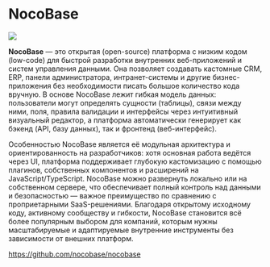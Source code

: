# NocoBase

![](https://static-docs.nocobase.com/20250223-173129.jpg)

**NocoBase** — это открытая (open-source) платформа с низким кодом (low-code) для быстрой разработки внутренних веб-приложений и систем управления данными. Она позволяет создавать кастомные CRM, ERP, панели администратора, интранет-системы и другие бизнес-приложения без необходимости писать большое количество кода вручную. В основе NocoBase лежит гибкая модель данных: пользователи могут определять сущности (таблицы), связи между ними, поля, правила валидации и интерфейсы через интуитивный визуальный редактор, а платформа автоматически генерирует как бэкенд (API, базу данных), так и фронтенд (веб-интерфейс).

Особенностью NocoBase является её модульная архитектура и ориентированность на разработчиков: хотя основная работа ведётся через UI, платформа поддерживает глубокую кастомизацию с помощью плагинов, собственных компонентов и расширений на JavaScript/TypeScript. NocoBase можно развернуть локально или на собственном сервере, что обеспечивает полный контроль над данными и безопасностью — важное преимущество по сравнению с проприетарными SaaS-решениями. Благодаря открытому исходному коду, активному сообществу и гибкости, NocoBase становится всё более популярным выбором для компаний, которым нужны масштабируемые и адаптируемые внутренние инструменты без зависимости от внешних платформ.

https://github.com/nocobase/nocobase
        